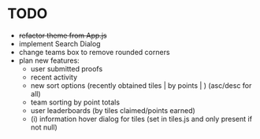 # TODO

- ~~refactor theme from App.js~~
- implement Search Dialog
- change teams box to remove rounded corners
- plan new features:
    - user submitted proofs
    - recent activity
    - new sort options (recently obtained tiles | by points | ) (asc/desc for all)
    - team sorting by point totals
    - user leaderboards (by tiles claimed/points earned)
    - (i) information hover dialog for tiles (set in tiles.js and only present if not null)